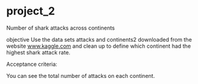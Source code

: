 # project_2
Number of shark attacks across continents

objective
Use the data sets attacks and continents2 downloaded from the website www.kaggle.com and clean up to define which continent had the highest shark attack rate.


Acceptance criteria:

You can see the total number of attacks on each continent.
